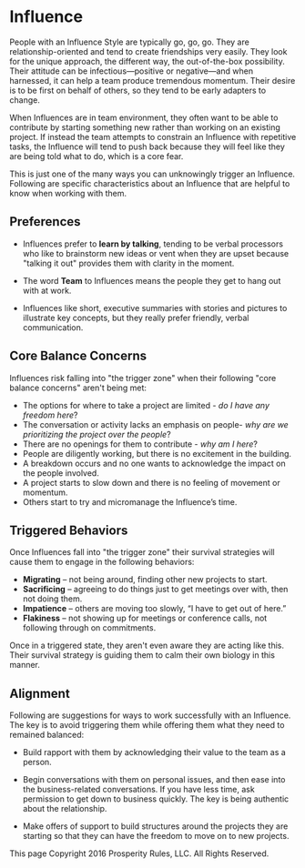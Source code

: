 # Influence
People with an Influence Style are typically go, go, go. They are relationship-oriented and tend to create friendships very easily. They look for the unique approach, the different way, the out-of-the-box possibility. Their attitude can be infectious—positive or negative—and when harnessed, it can help a team produce tremendous momentum. Their desire is to be first on behalf of others, so they tend to be early adapters to change.

When Influences are in team environment, they often want to be able to contribute by starting something new rather than working on an existing project. If instead the team attempts to constrain an Influence with repetitive tasks, the Influence will tend to push back because they will feel like they are being told what to do, which is a core fear.

This is just one of the many ways you can unknowingly trigger an Influence. Following are specific characteristics about an Influence that are helpful to know when working with them.


## Preferences

* Influences prefer to **learn by talking**, tending to be verbal processors who like to brainstorm new ideas or vent when they are upset because "talking it out" provides them with clarity in the moment.

* The word **Team** to Influences means the people they get to hang out with at work.

* Influences like short, executive summaries with stories and pictures to illustrate key concepts, but they really prefer friendly, verbal communication.


## Core Balance Concerns

Influences risk falling into "the trigger zone" when their following "core balance concerns" aren't being met:

* The options for where to take a project are limited - *do I have any freedom here*?
* The conversation or activity lacks an emphasis on people- *why are we prioritizing the project over the people*?
* There are no openings for them to contribute - *why am I here*?
* People are diligently working, but there is no excitement in the building.
* A breakdown occurs and no one wants to acknowledge the impact on the people involved.
* A project starts to slow down and there is no feeling of movement or momentum.
* Others start to try and micromanage the Influence’s time.


## Triggered Behaviors

Once Influences fall into "the trigger zone" their survival strategies will cause them to engage in the following behaviors:

* **Migrating** – not being around, finding other new projects to start.
* **Sacrificing** – agreeing to do things just to get meetings over with, then not doing them.
* **Impatience** – others are moving too slowly, “I have to get out of here.”
* **Flakiness** – not showing up for meetings or conference calls, not following through on commitments.

Once in a triggered state, they aren't even aware they are acting like this. Their survival strategy is guiding them to calm their own biology in this manner.


## Alignment

Following are suggestions for ways to work successfully with an Influence. The key is to avoid triggering them while offering them what they need to remained balanced:

* Build rapport with them by acknowledging their value to the team as a person.

* Begin conversations with them on personal issues, and then ease into the business-related conversations.  If you have less time, ask permission to get down to business quickly.  The key is being authentic about the relationship.

* Make offers of support to build structures around the projects they are starting so that they can have the freedom to move on to new projects.
 



This page Copyright 2016 Prosperity Rules, LLC. All Rights Reserved.

